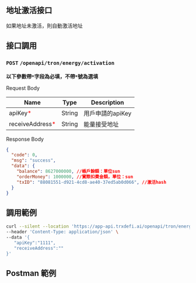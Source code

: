 ## 地址激活接口
如果地址未激活，則自動激活地址

## 接口調用
### `POST` `/openapi/tron/energy/activation`
**以下參數帶`*`字段為必填，不帶`*`號為選填**

Request Body

| Name                                           | Type    | Description  |
|------------------------------------------------|---------|--------------|
| apiKey<span style="color:red">*</span>         | String  | 用戶申請的apiKey  |
| receiveAddress<span style="color:red">*</span> | String  | 能量接受地址|



Response Body
```JSON
{
  "code": 0,
  "msg": "success",
  "data": {
    "balance": 8627000000, //帳戶餘額：單位sun
    "orderMoney": 1000000, //實際扣費金額，單位：sun
    "txID": "88081551-d921-4cd8-ae40-37ed5ab0d066", //激活hash
  }
}


```

## 調用範例
```bash
curl --silent --location 'https://app-api.trxdefi.ai/openapi/tron/energy/activation' \
--header 'Content-Type: application/json' \
--data '{
   "apiKey":"1111",
   "receiveAddress":""
}'

```

## Postman 範例


